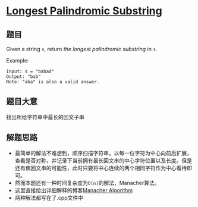 # [Longest Palindromic Substring](https://leetcode-cn.com/problems/longest-palindromic-substring/)

## 题目

Given a string `s`, return *the longest palindromic substring* in `s`.

Example:

```
Input: s = "babad"
Output: "bab"
Note: "aba" is also a valid answer.
```

## 题目大意

找出所给字符串中最长的回文子串

## 解题思路

* 最简单的解法不难想到，顺序扫描字符串，以每一位字符为中心向前后扩展，查看是否对称，并记录下当前拥有最长回文串的中心字符位置以及长度。但是还有偶回文串的可能性，此时只要将中心连续的两个相同字符作为中心看待即可。
* 然而本题还有一种时间复杂度为`O(n)`的解法，Manacher算法。
* 这里直接给出详细解释的博客[Manacher Algorithm](https://mp.weixin.qq.com/s?__biz=MzIzMTE1ODkyNQ==&mid=2649410225&idx=1&sn=ed045e8edc3c49a436a328e5f0f37a55&chksm=f0b60f53c7c18645b4c04a69ad314723cce94ed56994d6f963c2275a2db8d85f973f15f508e4&mpshare=1&scene=23&srcid=1001JCsBlpxgUWjgixasChNQ#rd)
* 两种解法都写在了.cpp文件中